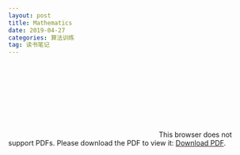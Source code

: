 ```yaml
---
layout: post
title: Mathematics
date: 2019-04-27
categories: 算法训练
tag: 读书笔记
---
```


<object data="http://web.stanford.edu/class/cs97si/02-mathematics.pdf" type="application/pdf" width="700px" height="700px"> 
    <embed src="http://web.stanford.edu/class/cs97si/02-mathematics.pdf"> 
     This browser does not support PDFs. Please download the PDF to view it: <a href="http://web.stanford.edu/class/cs97si/02-mathematics.pdf">Download PDF</a>.</p> 
    </embed> 
</object> 